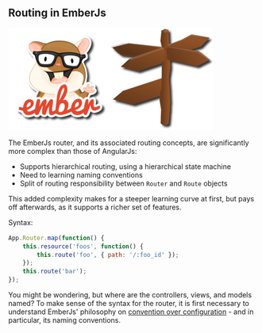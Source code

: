 ## Routing in EmberJs

![Routing in EmberJs](/images/emberjs-routing.png)

The EmberJs router, and its associated routing concepts,
are significantly more complex than those of AngularJs:

- Supports hierarchical routing, using a hierarchical state machine
- Need to learning naming conventions
- Split of routing responsibility between `Router` and `Route` objects

This added complexity makes for a steeper learning curve at first,
but pays off afterwards, as it supports a richer set of features.

Syntax:

```javascript
App.Router.map(function() {
    this.resource('foos', function() {
        this.route('foo', { path: '/:foo_id' });
    });
    this.route('bar');
});
```

You might be wondering, but where are the controllers, views, and models named?
To make sense of the syntax for the router,
it is first necessary to understand EmberJs' philosophy on
[convention over configuration](http://en.wikipedia.org/wiki/Convention_over_configuration) -
and in particular, its naming conventions.
